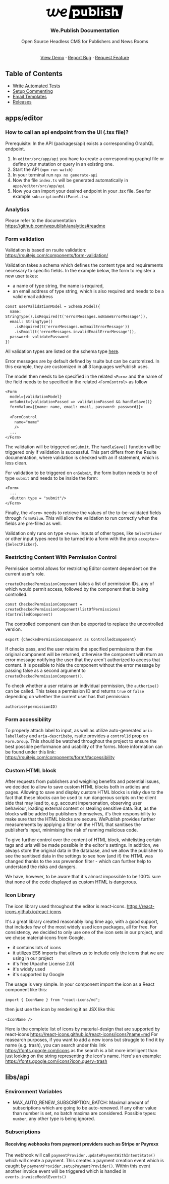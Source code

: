 <!-- PROJECT LOGO -->
<br />
<p align="center">
  <a href="https://github.com/wepublish/wepublish">
    <img src="./assets/logo.png" alt="Logo" height="43">
  </a>

  <h3 align="center">We.Publish Documentation</h3>

  <p align="center">
    Open Source Headless CMS for Publishers and News Rooms
    <br />
    <!-- <a href="https://github.com/github_username/repo_name"><strong>Explore the docs »</strong></a>-->
    <br />
    <br />
    <a href="#demo">View Demo</a>
    ·
    <a href="https://github.com/wepublish/wepublish/issues">Report Bug</a>
    ·
    <a href="https://github.com/wepublish/wepublish/issues">Request Feature</a>
  </p>
</p>

<!-- TABLE OF CONTENTS -->

## Table of Contents

- [Write Automated Tests](testing.md)
- [Setup Commenting](commenting.md)
- [Email Templates](emailtemplates.md)
- [Releases](Releases.md)

## apps/editor

### How to call an api endpoint from the UI (.tsx file)?

Prerequisite: In the API (packages/api) exists a corresponding GraphQL endpoint.

1. In `editor/src/app/api` you have to create a corresponding graphql file or define your mutation or query in an existing one.
2. Start the API (`npm run watch`)
3. In your terminal run `npx nx generate-api`
4. Now the file `index.ts` will be generated automatically in `apps/editor/src/app/api`
5. Now you can import your desired endpoint in your .tsx file. See for example `subscriptionEditPanel.tsx`

### Analytics

Please refer to the documentation
https://github.com/wepublish/analytics#readme

### Form validation

Validation is based on rsuite validation: https://rsuitejs.com/components/form-validation/

Validation takes a schema which defines the content type and requirements necessary to specific fields. In the example below, the form to register a new user takes:

- a name of type string, the name is required,
- an email address of type string, which is also required and needs to be a valid email address

```
const userValidationModel = Schema.Model({
  name: StringType().isRequired(t('errorMessages.noNameErrorMessage')),
  email: StringType()
    .isRequired(t('errorMessages.noEmailErrorMessage'))
    .isEmail(t('errorMessages.invalidEmailErrorMessage')),
  password: validatePassword
})
```

All validation types are listed on the schema type [here](https://github.com/rsuite/schema-typed#table-of-contents).

Error messages are by default defined by rsuite but can be customized. In this example, they are customized in all 3 languages wePublish uses.

The model then needs to be specified in the related `<Form>` and the name of the field needs to be specified in the related `<FormControl>` as follow

```
<Form
  model={validationModel}
  onSubmit={validationPassed => validationPassed && handleSave()}
  formValue={{name: name, email: email, password: password}}>

  <FormControl
    name="name"
    />
  ...
</Form>
```

The validation will be triggered `onSubmit`. The `handleSave()` function will be triggered only if validation is successful.
This part differs from the Rsuite documentation, where validation is checked with an if statement, which is less clean.

For validation to be triggered on `onSubmit`, the form button needs to be of type `submit` and needs to be inside the form:

```
<Form>
  ...
  <Button type = "submit"/>
</Form>
```

Finally, the `<Form>` needs to retrieve the values of the to-be-validated fields through `formValue`. This will allow the validation to run correctly when the fields are pre-filled as well.

Validation only runs on type `<Form>`. Inputs of other types, like `SelectPicker` or other input types need to be turned into a form with the prop `accepter={SelectPicker}`.

### Restricting Content With Permission Control

Permission control allows for restricting Editor content dependent on the current user's role.

`createCheckedPermissionComponent` takes a list of permission IDs, any of which would permit access, followed by the component that is being controlled.

```
const CheckedPermissionComponent = createCheckedPermissionComponent(listOfPermissions)(ControlledComponent)
```

The controlled component can then be exported to replace the uncontrolled version.

`export {CheckedPermissionComponent as ControlledComponent}`

If checks pass, and the user retains the specified permissions then the original component will be returned, otherwise the component will return an error message notifying the user that they aren't authorized to access that content.
It is possible to hide the component without the error message by passing false as a second argument to `createCheckedPermissionComponent()`.

To check whether a user retains an individual permission, the `authorise()` can be called.
This takes a permission ID and returns `true` or `false` depending on whether the current user has that permission.

`authorise(permissionID)`

### Form accessibility

To properly attach label to input, as well as utilize auto-generated `aria-labelledby` and `aria-describeby`, rsuite provides a `controlId` prop on `Form.Group`. This should be watched throughout the project to ensure the best possible performance and usability of the forms. More information can be found under this link: https://rsuitejs.com/components/form/#accessibility

### Custom HTML block

After requests from publishers and weighing benefits and potential issues, we decided to allow to save custom HTML blocks both in articles and pages. Allowing to save and display custom HTML blocks is risky due to the fact that these blocks can be used to run dangerous scripts on the client side that may lead to, e.g. account impersonation, observing user behaviour, loading external content or stealing sensitive data. But, as the blocks will be added by publishers themselves, it's their responsibility to make sure that the HTML blocks are secure. WePublish provides further measurements by applying a filter on the HTML that sanitises the publisher's input, minimising the risk of running malicious code.

To give further control over the content of HTML block, whitelisting certain tags and urls will be made possible in the editor's settings. In addition, we always store the original data in the database, and we allow the publisher to see the sanitised data in the settings to see how (and if) the HTML was changed thanks to the xss prevention filter - which can further help to understand the risks and dangers.

We have, however, to be aware that it's almost impossible to be 100% sure that none of the code displayed as custom HTML is dangerous.

### Icon Library

The icon library used throughout the editor is react-icons. https://react-icons.github.io/react-icons

It's a great library created reasonably long time ago, with a good support, that includes few of the most widely used icon packages, all for free.
For consistency, we decided to only use one of the icon sets in our project, and we chose material-icons from Google.

- it contains lots of icons
- it utilizes ES6 imports that allows us to include only the icons that we are using in our project
- it's free (Apache License 2.0)
- it's widely used
- it's supported by Google

The usage is very simple. In your component import the icon as a React component like this:

`import { IconName } from "react-icons/md";`

then just use the icon by rendering it as JSX like this:

`<IconName />`

Here is the complete list of icons by material-design that are supported by react-icons https://react-icons.github.io/react-icons/icons?name=md
For reasearch purposes, if you want to add a new icons but struggle to find it by name (e.g. trash), you can search under this link
https://fonts.google.com/icons as the search is a bit more intelligent than just looking on the string representing the icon's name. Here's an
example: https://fonts.google.com/icons?icon.query=trash

## libs/api

### Environment Variables

- MAX_AUTO_RENEW_SUBSCRIPTION_BATCH: Maximal amount of subscriptions which are going to be auto-renewed. If any other value than number is set, no batch maxima are considered. Possible types: `number`, any other type is being ignored.

### Subscriptions

#### Receiving webhooks from payment providers such as Stripe or Payrexx

The webhook will call `paymentProvider.updatePaymentWithIntentState()` which will create a payment.
This creates a payment creation event which is caught by `paymentProvider.setupPaymentProvider()`.
Within this event another invoice event will be triggered which is handled in `events.invoiceModelEvents()`
